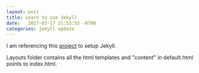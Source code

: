 ```yaml
---
layout: post
title: Learn to use Jekyll
date:   2017-03-17 21:53:55 -0700
categories: jekyll update
---
```

I am referencing this [project][cayman-blog] to setup Jekyll.

Layouts folder contains all the html templates and "content" in default.html points to index.html.

[cayman-blog]: https://github.com/adueck/cayman-blog/
